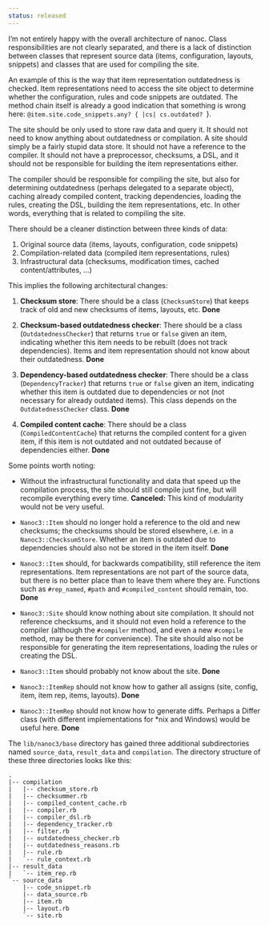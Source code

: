 ```yaml
--- 
status: released
--- 
```


I’m not entirely happy with the overall architecture of nanoc. Class responsibilities are not clearly separated, and there is a lack of distinction between classes that represent source data (items, configuration, layouts, snippets) and classes that are used for compiling the site.

An example of this is the way that item representation outdatedness is checked. Item representations need to access the site object to determine whether the configuration, rules and code snippets are outdated. The method chain itself is already a good indication that something is wrong here: `@item.site.code_snippets.any? { |cs| cs.outdated? `}.

The site should be only used to store raw data and query it. It should not need to know anything about outdatedness or compilation. A site should simply be a fairly stupid data store. It should not have a reference to the compiler. It should not have a preprocessor, checksums, a DSL, and it should not be responsible for building the item representations either.

The compiler should be responsible for compiling the site, but also for determining outdatedness (perhaps delegated to a separate object), caching already compiled content, tracking dependencies, loading the rules, creating the DSL, building the item representations, etc. In other words, everything that is related to compiling the site.

There should be a cleaner distinction between three kinds of data:

1. Original source data (items, layouts, configuration, code snippets)
2. Compilation-related data (compiled item representations, rules)
3. Infrastructural data (checksums, modification times, cached content/attributes, …)

This implies the following architectural changes:

1. **Checksum store**: There should be a class (`ChecksumStore`) that keeps track of old and new checksums of items, layouts, etc. **Done**

2. **Checksum-based outdatedness checker**: There should be a class (`OutdatednessChecker`) that returns `true` or `false` given an item, indicating whether this item needs to be rebuilt (does not track dependencies). Items and item representation should not know about their outdatedness. **Done**

3. **Dependency-based outdatedness checker**: There should be a class (`DependencyTracker`) that returns `true` or `false` given an item, indicating whether this item is outdated due to dependencies or not (not necessary for already outdated items). This class depends on the `OutdatednessChecker` class. **Done**

4. **Compiled content cache**: There should be a class (`CompiledContentCache`) that returns the compiled content for a given item, if this item is not outdated and not outdated because of dependencies either. **Done**

Some points worth noting:

* Without the infrastructural functionality and data that speed up the compilation process, the site should still compile just fine, but will recompile everything every time. **Canceled:** This kind of modularity would not be very useful.

* `Nanoc3::Item` should no longer hold a reference to the old and new checksums; the checksums should be stored elsewhere, i.e. in a `Nanoc3::ChecksumStore`. Whether an item is outdated due to dependencies should also not be stored in the item itself. **Done**

* `Nanoc3::Item` should, for backwards compatibility, still reference the item representations. Item representations are not part of the source data, but there is no better place than to leave them where they are. Functions such as `#rep_named`, `#path` and `#compiled_content` should remain, too. **Done**

* `Nanoc3::Site` should know nothing about site compilation. It should not reference checksums, and it should not even hold a reference to the compiler (although the `#compiler` method, and even a new `#compile` method, may be there for convenience). The site should also not be responsible for generating the item representations, loading the rules or creating the DSL.

* `Nanoc3::Item` should probably not know about the site. **Done**

* `Nanoc3::ItemRep` should not know how to gather all assigns (site, config, item, item rep, items, layouts). **Done**

* `Nanoc3::ItemRep` should not know how to generate diffs. Perhaps a Differ class (with different implementations for *nix and Windows) would be useful here. **Done**

The `lib/nanoc3/base` directory has gained three additional subdirectories named `source_data`, `result_data` and `compilation`. The directory structure of these three directories looks like this:

	.
	|-- compilation
	|   |-- checksum_store.rb
	|   |-- checksummer.rb
	|   |-- compiled_content_cache.rb
	|   |-- compiler.rb
	|   |-- compiler_dsl.rb
	|   |-- dependency_tracker.rb
	|   |-- filter.rb
	|   |-- outdatedness_checker.rb
	|   |-- outdatedness_reasons.rb
	|   |-- rule.rb
	|   `-- rule_context.rb
	|-- result_data
	|   `-- item_rep.rb
	`-- source_data
	    |-- code_snippet.rb
	    |-- data_source.rb
	    |-- item.rb
	    |-- layout.rb
	    `-- site.rb
